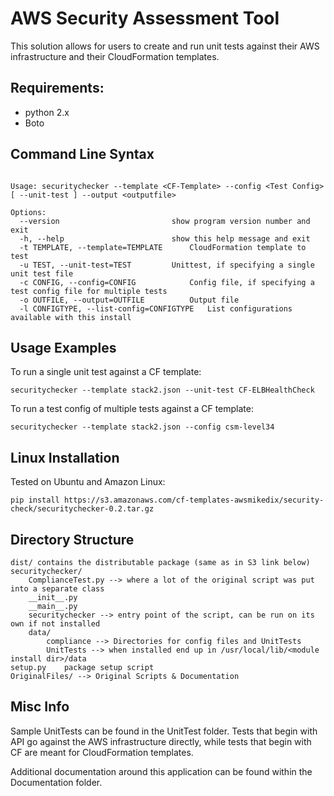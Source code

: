 # AWS Security Assessment Tool

This solution allows for users to create and run unit tests against their AWS infrastructure and their CloudFormation templates.

## Requirements:
 - python 2.x
 - Boto

## Command Line Syntax

```

Usage: securitychecker --template <CF-Template> --config <Test Config> [ --unit-test ] --output <outputfile>

Options:
  --version             			show program version number and exit
  -h, --help            			show this help message and exit
  -t TEMPLATE, --template=TEMPLATE		CloudFormation template to test
  -u TEST, --unit-test=TEST			Unittest, if specifying a single unit test file
  -c CONFIG, --config=CONFIG			Config file, if specifying a test config file for multiple tests
  -o OUTFILE, --output=OUTFILE			Output file
  -l CONFIGTYPE, --list-config=CONFIGTYPE	List configurations available with this install
```

## Usage Examples

To run a single unit test against a CF template: 

	securitychecker --template stack2.json --unit-test CF-ELBHealthCheck

To run a test config of multiple tests against a CF template:

	securitychecker --template stack2.json --config csm-level34

## Linux Installation
Tested on Ubuntu and Amazon Linux:

```
pip install https://s3.amazonaws.com/cf-templates-awsmikedix/security-check/securitychecker-0.2.tar.gz
```

## Directory Structure
```
dist/ contains the distributable package (same as in S3 link below)
securitychecker/  
    ComplianceTest.py --> where a lot of the original script was put into a separate class
    __init__.py
    __main__.py
    securitychecker --> entry point of the script, can be run on its own if not installed
    data/
        compliance --> Directories for config files and UnitTests
        UnitTests --> when installed end up in /usr/local/lib/<module install dir>/data
setup.py    package setup script
OriginalFiles/ --> Original Scripts & Documentation
```

## Misc Info

Sample UnitTests can be found in the UnitTest folder.  Tests that begin with API go against the AWS infrastructure directly, while tests that begin with CF are meant for CloudFormation templates.

Additional documentation around this application can be found within the Documentation folder.


